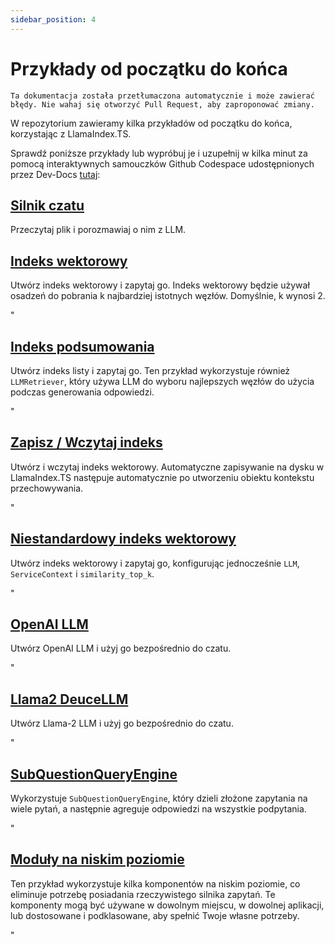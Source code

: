 ```yaml
---
sidebar_position: 4
---
```


# Przykłady od początku do końca

`Ta dokumentacja została przetłumaczona automatycznie i może zawierać błędy. Nie wahaj się otworzyć Pull Request, aby zaproponować zmiany.`

W repozytorium zawieramy kilka przykładów od początku do końca, korzystając z LlamaIndex.TS.

Sprawdź poniższe przykłady lub wypróbuj je i uzupełnij w kilka minut za pomocą interaktywnych samouczków Github Codespace udostępnionych przez Dev-Docs [tutaj](https://codespaces.new/team-dev-docs/lits-dev-docs-playground?devcontainer_path=.devcontainer%2Fjavascript_ltsquickstart%2Fdevcontainer.json):

## [Silnik czatu](https://github.com/run-llama/LlamaIndexTS/blob/main/examples/chatEngine.ts)

Przeczytaj plik i porozmawiaj o nim z LLM.

## [Indeks wektorowy](https://github.com/run-llama/LlamaIndexTS/blob/main/examples/vectorIndex.ts)

Utwórz indeks wektorowy i zapytaj go. Indeks wektorowy będzie używał osadzeń do pobrania k najbardziej istotnych węzłów. Domyślnie, k wynosi 2.

"

## [Indeks podsumowania](https://github.com/run-llama/LlamaIndexTS/blob/main/examples/summaryIndex.ts)

Utwórz indeks listy i zapytaj go. Ten przykład wykorzystuje również `LLMRetriever`, który używa LLM do wyboru najlepszych węzłów do użycia podczas generowania odpowiedzi.

"

## [Zapisz / Wczytaj indeks](https://github.com/run-llama/LlamaIndexTS/blob/main/examples/storageContext.ts)

Utwórz i wczytaj indeks wektorowy. Automatyczne zapisywanie na dysku w LlamaIndex.TS następuje automatycznie po utworzeniu obiektu kontekstu przechowywania.

"

## [Niestandardowy indeks wektorowy](https://github.com/run-llama/LlamaIndexTS/blob/main/examples/vectorIndexCustomize.ts)

Utwórz indeks wektorowy i zapytaj go, konfigurując jednocześnie `LLM`, `ServiceContext` i `similarity_top_k`.

"

## [OpenAI LLM](https://github.com/run-llama/LlamaIndexTS/blob/main/examples/openai.ts)

Utwórz OpenAI LLM i użyj go bezpośrednio do czatu.

"

## [Llama2 DeuceLLM](https://github.com/run-llama/LlamaIndexTS/blob/main/examples/llamadeuce.ts)

Utwórz Llama-2 LLM i użyj go bezpośrednio do czatu.

"

## [SubQuestionQueryEngine](https://github.com/run-llama/LlamaIndexTS/blob/main/examples/subquestion.ts)

Wykorzystuje `SubQuestionQueryEngine`, który dzieli złożone zapytania na wiele pytań, a następnie agreguje odpowiedzi na wszystkie podpytania.

"

## [Moduły na niskim poziomie](https://github.com/run-llama/LlamaIndexTS/blob/main/examples/lowlevel.ts)

Ten przykład wykorzystuje kilka komponentów na niskim poziomie, co eliminuje potrzebę posiadania rzeczywistego silnika zapytań. Te komponenty mogą być używane w dowolnym miejscu, w dowolnej aplikacji, lub dostosowane i podklasowane, aby spełnić Twoje własne potrzeby.

"
